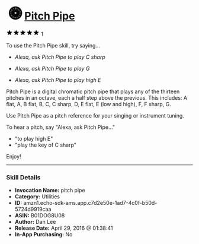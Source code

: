 # &nbsp;<img src="skill_icon" alt="Pitch Pipe icon" width="36"> [Pitch Pipe](http://alexa.amazon.com/#skills/amzn1.echo-sdk-ams.app.c7d2e50e-1ad7-4c0f-b50d-5724d9919caa)
![5 stars](../../images/ic_star_black_18dp_1x.png)![5 stars](../../images/ic_star_black_18dp_1x.png)![5 stars](../../images/ic_star_black_18dp_1x.png)![5 stars](../../images/ic_star_black_18dp_1x.png)![5 stars](../../images/ic_star_black_18dp_1x.png) 1

To use the Pitch Pipe skill, try saying...

* *Alexa, ask Pitch Pipe to play C sharp*

* *Alexa, ask Pitch Pipe to play G*

* *Alexa, ask Pitch Pipe to play high E*

Pitch Pipe is a digital chromatic pitch pipe that plays any of the thirteen pitches in an octave, each a half step above the previous. This includes: A flat, A, B flat, B, C, C sharp, D, E flat, E (low and high), F, F sharp, G. 

Use Pitch Pipe as a pitch reference for your singing or instrument tuning. 

To hear a pitch, say "Alexa, ask Pitch Pipe..."

- "to play high E"
- "play the key of C sharp"

Enjoy!

***

### Skill Details

* **Invocation Name:** pitch pipe
* **Category:** Utilities
* **ID:** amzn1.echo-sdk-ams.app.c7d2e50e-1ad7-4c0f-b50d-5724d9919caa
* **ASIN:** B01DOG8U08
* **Author:** Dan Lee
* **Release Date:** April 29, 2016 @ 01:38:41
* **In-App Purchasing:** No
